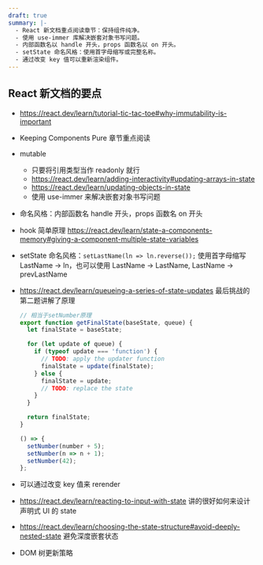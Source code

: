 ```yaml
---
draft: true
summary: |-
  - React 新文档重点阅读章节：保持组件纯净。
  - 使用 use-immer 库解决嵌套对象书写问题。
  - 内部函数名以 handle 开头，props 函数名以 on 开头。
  - setState 命名风格：使用首字母缩写或完整名称。
  - 通过改变 key 值可以重新渲染组件。
---
```


## React 新文档的要点

- https://react.dev/learn/tutorial-tic-tac-toe#why-immutability-is-important
- Keeping Components Pure 章节重点阅读
- mutable
  - 只要将引用类型当作 readonly 就行
  - https://react.dev/learn/adding-interactivity#updating-arrays-in-state
  - https://react.dev/learn/updating-objects-in-state
  - 使用 use-immer 来解决嵌套对象书写问题
- 命名风格：内部函数名 handle 开头，props 函数名 on 开头

- hook 简单原理 https://react.dev/learn/state-a-components-memory#giving-a-component-multiple-state-variables

- setState 命名风格：`setLastName(ln => ln.reverse());` 使用首字母缩写 LastName -> ln，也可以使用 LastName -> LastName, LastName -> prevLastName

- https://react.dev/learn/queueing-a-series-of-state-updates 最后挑战的第二题讲解了原理

  ```jsx
  // 相当于setNumber原理
  export function getFinalState(baseState, queue) {
    let finalState = baseState;

    for (let update of queue) {
      if (typeof update === 'function') {
        // TODO: apply the updater function
        finalState = update(finalState);
      } else {
        finalState = update;
        // TODO: replace the state
      }
    }

    return finalState;
  }

  () => {
    setNumber(number + 5);
    setNumber(n => n + 1);
    setNumber(42);
  };
  ```

- 可以通过改变 key 值来 rerender
- https://react.dev/learn/reacting-to-input-with-state 讲的很好如何来设计声明式 UI 的 state

- https://react.dev/learn/choosing-the-state-structure#avoid-deeply-nested-state 避免深度嵌套状态
- DOM 树更新策略
